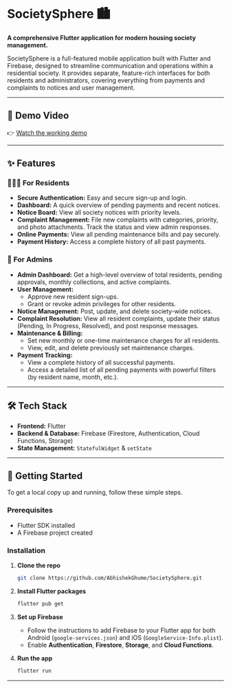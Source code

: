 # SocietySphere 🏙️

**A comprehensive Flutter application for modern housing society management.**

SocietySphere is a full-featured mobile application built with Flutter and Firebase, designed to streamline communication and operations within a residential society. It provides separate, feature-rich interfaces for both residents and administrators, covering everything from payments and complaints to notices and user management.

---

## 🎥 Demo Video
👉 [Watch the working demo](https://drive.google.com/file/d/12Y8MGq-p7Ok7dUZEGocp7dVvRr--Q1u5/view?usp=drive_link)

---

## ✨ Features

### 👨‍👩‍👧 For Residents

* **Secure Authentication:** Easy and secure sign-up and login.
* **Dashboard:** A quick overview of pending payments and recent notices.
* **Notice Board:** View all society notices with priority levels.
* **Complaint Management:** File new complaints with categories, priority, and photo attachments. Track the status and view admin responses.
* **Online Payments:** View all pending maintenance bills and pay securely.
* **Payment History:** Access a complete history of all past payments.

### 🔑 For Admins

* **Admin Dashboard:** Get a high-level overview of total residents, pending approvals, monthly collections, and active complaints.
* **User Management:**
    * Approve new resident sign-ups.
    * Grant or revoke admin privileges for other residents.
* **Notice Management:** Post, update, and delete society-wide notices.
* **Complaint Resolution:** View all resident complaints, update their status (Pending, In Progress, Resolved), and post response messages.
* **Maintenance & Billing:**
    * Set new monthly or one-time maintenance charges for all residents.
    * View, edit, and delete previously set maintenance charges.
* **Payment Tracking:**
    * View a complete history of all successful payments.
    * Access a detailed list of all pending payments with powerful filters (by resident name, month, etc.).

---

## 🛠️ Tech Stack

* **Frontend:** Flutter
* **Backend & Database:** Firebase (Firestore, Authentication, Cloud Functions, Storage)
* **State Management:** `StatefulWidget` & `setState`

---

## 🚀 Getting Started

To get a local copy up and running, follow these simple steps.

### Prerequisites

* Flutter SDK installed
* A Firebase project created

### Installation

1.  **Clone the repo**
    ```sh
    git clone https://github.com/AbhishekGhume/SocietySphere.git
    ```
2.  **Install Flutter packages**
    ```sh
    flutter pub get
    ```
3.  **Set up Firebase**
    * Follow the instructions to add Firebase to your Flutter app for both Android (`google-services.json`) and iOS (`GoogleService-Info.plist`).
    * Enable **Authentication**, **Firestore**, **Storage**, and **Cloud Functions**.
      
4.  **Run the app**
    ```sh
    flutter run
    ```

---
